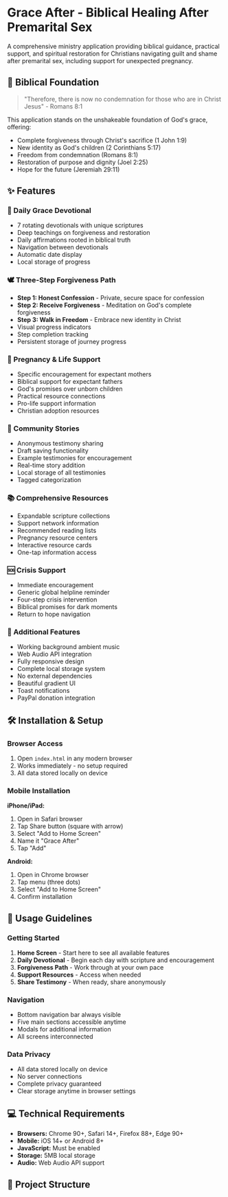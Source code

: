 # Grace After - Biblical Healing After Premarital Sex

A comprehensive ministry application providing biblical guidance, practical support, and spiritual restoration for Christians navigating guilt and shame after premarital sex, including support for unexpected pregnancy.

## 📖 Biblical Foundation

> "Therefore, there is now no condemnation for those who are in Christ Jesus" - Romans 8:1

This application stands on the unshakeable foundation of God's grace, offering:
- Complete forgiveness through Christ's sacrifice (1 John 1:9)
- New identity as God's children (2 Corinthians 5:17)
- Freedom from condemnation (Romans 8:1)
- Restoration of purpose and dignity (Joel 2:25)
- Hope for the future (Jeremiah 29:11)

## ✨ Features

### 📖 Daily Grace Devotional
- 7 rotating devotionals with unique scriptures
- Deep teachings on forgiveness and restoration
- Daily affirmations rooted in biblical truth
- Navigation between devotionals
- Automatic date display
- Local storage of progress

### 🕊️ Three-Step Forgiveness Path
- **Step 1: Honest Confession** - Private, secure space for confession
- **Step 2: Receive Forgiveness** - Meditation on God's complete forgiveness
- **Step 3: Walk in Freedom** - Embrace new identity in Christ
- Visual progress indicators
- Step completion tracking
- Persistent storage of journey progress

### 💝 Pregnancy & Life Support
- Specific encouragement for expectant mothers
- Biblical support for expectant fathers
- God's promises over unborn children
- Practical resource connections
- Pro-life support information
- Christian adoption resources

### 🤝 Community Stories
- Anonymous testimony sharing
- Draft saving functionality
- Example testimonies for encouragement
- Real-time story addition
- Local storage of all testimonies
- Tagged categorization

### 📚 Comprehensive Resources
- Expandable scripture collections
- Support network information
- Recommended reading lists
- Pregnancy resource centers
- Interactive resource cards
- One-tap information access

### 🆘 Crisis Support
- Immediate encouragement
- Generic global helpline reminder
- Four-step crisis intervention
- Biblical promises for dark moments
- Return to hope navigation

### 🎵 Additional Features
- Working background ambient music
- Web Audio API integration
- Fully responsive design
- Complete local storage system
- No external dependencies
- Beautiful gradient UI
- Toast notifications
- PayPal donation integration

## 🛠️ Installation & Setup

### Browser Access
1. Open `index.html` in any modern browser
2. Works immediately - no setup required
3. All data stored locally on device

### Mobile Installation

**iPhone/iPad:**
1. Open in Safari browser
2. Tap Share button (square with arrow)
3. Select "Add to Home Screen"
4. Name it "Grace After"
5. Tap "Add"

**Android:**
1. Open in Chrome browser
2. Tap menu (three dots)
3. Select "Add to Home Screen"
4. Confirm installation

## 📱 Usage Guidelines

### Getting Started
1. **Home Screen** - Start here to see all available features
2. **Daily Devotional** - Begin each day with scripture and encouragement
3. **Forgiveness Path** - Work through at your own pace
4. **Support Resources** - Access when needed
5. **Share Testimony** - When ready, share anonymously

### Navigation
- Bottom navigation bar always visible
- Five main sections accessible anytime
- Modals for additional information
- All screens interconnected

### Data Privacy
- All data stored locally on device
- No server connections
- Complete privacy guaranteed
- Clear storage anytime in browser settings

## 💻 Technical Requirements

- **Browsers:** Chrome 90+, Safari 14+, Firefox 88+, Edge 90+
- **Mobile:** iOS 14+ or Android 8+
- **JavaScript:** Must be enabled
- **Storage:** 5MB local storage
- **Audio:** Web Audio API support

## 📁 Project Structure
